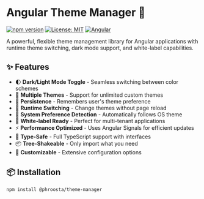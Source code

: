 # Angular Theme Manager 🎨

[![npm version](https://img.shields.io/npm/v/@phroosta/theme-manager.svg)](https://www.npmjs.com/package/@phroosta/theme-manager)
[![License: MIT](https://img.shields.io/badge/License-MIT-yellow.svg)](https://opensource.org/licenses/MIT)
[![Angular](https://img.shields.io/badge/Angular-16%2B-red)](https://angular.io/)

A powerful, flexible theme management library for Angular applications with runtime theme switching, dark mode support, and white-label capabilities.

## ✨ Features

- 🌓 **Dark/Light Mode Toggle** - Seamless switching between color schemes
- 🎨 **Multiple Themes** - Support for unlimited custom themes
- 💾 **Persistence** - Remembers user's theme preference
- 🔄 **Runtime Switching** - Change themes without page reload
- 📱 **System Preference Detection** - Automatically follows OS theme
- 🏢 **White-label Ready** - Perfect for multi-tenant applications
- ⚡ **Performance Optimized** - Uses Angular Signals for efficient updates
- 🎯 **Type-Safe** - Full TypeScript support with interfaces
- 📦 **Tree-Shakeable** - Only import what you need
- 🔧 **Customizable** - Extensive configuration options

## 📦 Installation

```bash
npm install @phroosta/theme-manager
```
